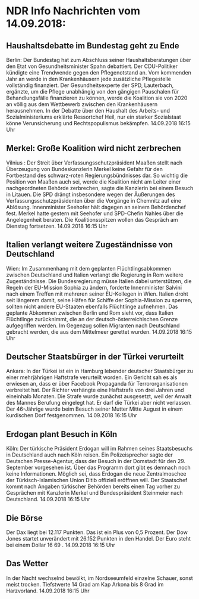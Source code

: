 # NDR Info Nachrichten vom 14.09.2018:


## Haushaltsdebatte im Bundestag geht zu Ende
Berlin: Der Bundestag hat zum Abschluss seiner Haushaltsberatungen über den Etat von Gesundheitsminister Spahn debattiert. Der CDU-Politiker kündigte eine Trendwende gegen den Pflegenotstand an. Vom kommenden Jahr an werde in den Krankenhäusern jede zusätzliche Pflegestelle vollständig finanziert. Der Gesundheitsexperte der SPD, Lauterbach, ergänzte, um die Pflege unabhängig von den gängigen Pauschalen für Behandlungsfälle finanzieren zu können, werde die Koalition sie von 2020 an völlig aus dem Wettbewerb zwischen den Krankenhäusern herausnehmen. In der Debatte über den Haushalt des Arbeits- und Sozialministeriums erklärte Ressortchef Heil, nur ein starker Sozialstaat könne Verunsicherung und Rechtspopulismus bekämpfen. 14.09.2018 16:15 Uhr 

## Merkel:  Große Koalition wird nicht zerbrechen
Vilnius : Der Streit über Verfassungsschutzpräsident Maaßen stellt nach Überzeugung von Bundeskanzlerin Merkel keine Gefahr für den Fortbestand des schwarz-roten Regierungsbündnisses dar. So wichtig die Position von Maaßen auch sei, werde die Koalition nicht am Leiter einer nachgeordneten Behörde zerbrechen, sagte die Kanzlerin bei einem Besuch in Litauen. Die SPD drängt insbesondere wegen der Äußerungen des Verfassungsschutzpräsidenten über die Vorgänge in Chemnitz auf eine Ablösung. Innenminister Seehofer hält dagegen an seinem Behördenchef fest. Merkel hatte gestern mit Seehofer und SPD-Chefin Nahles über die Angelegenheit beraten. Die Koalitionsspitzen wollen das Gespräch am Dienstag fortsetzen. 14.09.2018 16:15 Uhr 

## Italien verlangt weitere Zugeständnisse von Deutschland
Wien: Im Zusammenhang mit dem geplanten Flüchtlingsabkommen zwischen Deutschland und Italien verlangt die Regierung in Rom weitere Zugeständnisse. Die Bundesregierung müsse Italien dabei unterstützen, die Regeln der EU-Mission Sophia zu ändern, forderte Innenminister Salvini nach einem Treffen mit mehreren seiner EU-Kollegen in Wien. Italien droht seit längerem damit, seine Häfen für Schiffe der Sophia-Mission zu sperren, sollten nicht andere EU-Staaten ebenfalls Flüchtlinge aufnehmen. Das geplante Abkommen zwischen Berlin und Rom sieht vor, dass Italien Flüchtlinge zurücknimmt, die an der deutsch-österreichischen Grenze aufgegriffen werden. Im Gegenzug sollen Migranten nach Deutschland gebracht werden, die aus dem Mittelmeer gerettet wurden. 14.09.2018 16:15 Uhr 

## Deutscher Staatsbürger in der Türkei verurteilt
Ankara: In der Türkei ist ein in Hamburg lebender deutscher Staatsbürger zu einer mehrjährigen Haftstrafe verurteilt worden. Ein Gericht sah es als erwiesen an, dass er über Facebook Propaganda für Terrororganisationen verbreitet hat. Der Richter verhängte eine Haftstrafe von drei Jahren und eineinhalb Monaten. Die Strafe wurde zunächst ausgesetzt, weil der Anwalt des Mannes Berufung eingelegt hat. Er darf die Türkei aber nicht verlassen. Der 46-Jährige wurde beim Besuch seiner Mutter Mitte August in einem kurdischen Dorf festgenommen. 14.09.2018 16:15 Uhr 

## Erdogan plant Besuch in Köln
Köln: Der türkische Präsident Erdogan will im Rahmen seines Staatsbesuchs in Deutschland auch nach Köln reisen. Ein Polizeisprecher sagte der Deutschen Presse-Agentur, dass der Besuch in der Domstadt für den 29. September vorgesehen ist. Über das Programm dort gibt es demnach noch keine Informationen. Möglich sei, dass Erdogan die neue Zentralmoschee der Türkisch-Islamischen Union Ditib offiziell eröffnen will. Der Staatschef kommt nach Angaben türkischer Behörden bereits einen Tag vorher zu Gesprächen mit Kanzlerin Merkel und Bundespräsident Steinmeier nach Deutschland. 14.09.2018 16:15 Uhr 

## Die Börse
Der Dax liegt bei  12.117  Punkten. Das ist ein Plus von  0,5  Prozent. Der Dow Jones startet unverändert mit  26.152 Punkten in den Handel. Der Euro steht bei einem Dollar  16 69 . 14.09.2018 16:15 Uhr 

## Das Wetter
In der Nacht wechselnd bewölkt, im Nordseeumfeld einzelne Schauer, sonst meist trocken. Tiefstwerte 14 Grad am Kap Arkona bis 8 Grad im Harzvorland. 14.09.2018 16:15 Uhr 
